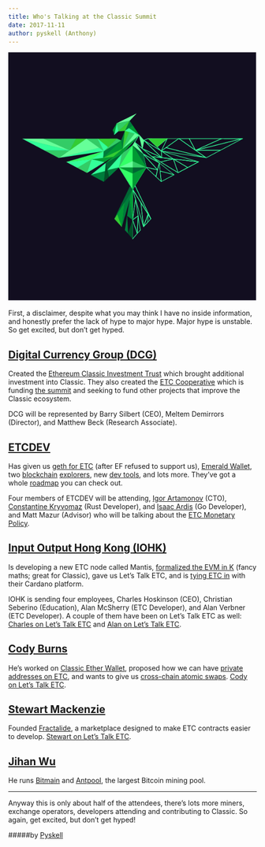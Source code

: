 ```yaml
---
title: Who's Talking at the Classic Summit
date: 2017-11-11
author: pyskell (Anthony)
---
```


![](./13vCbXK5glCCkbEM0_XDfog.png)

First, a disclaimer, despite what you may think I have no inside information,
and honestly prefer the lack of hype to major hype. Major hype is unstable. So
get excited, but don’t get hyped.

## [Digital Currency Group (DCG)](http://dcg.co/)

Created the [Ethereum Classic Investment
Trust](https://grayscale.co/ethereum-classic-investment-trust/) which brought
additional investment into Classic. They also created the [ETC
Cooperative](https://etccooperative.org/) which is funding [the summit](https://etcsummit.com/) and
seeking to fund other projects that improve the Classic ecosystem.

DCG will be represented by Barry Silbert (CEO), Meltem Demirrors (Director), and
Matthew Beck (Research Associate).

## [ETCDEV](https://www.etcdevteam.com/)

Has given us [geth for ETC](https://github.com/ethereumproject/go-ethereum)
(after EF refused to support us), [Emerald
Wallet](https://github.com/ethereumproject/emerald-wallet), two
[blockchain](http://gastracker.io/)
[explorers](https://github.com/ethereumproject/explorer), new [dev
tools](https://github.com/ethereumproject/sputnikvm), and lots more. They’ve got
a whole [roadmap](https://www.etcdevteam.com/roadmap.html) you can check out.

Four members of ETCDEV will be attending, [Igor
Artamonov](https://github.com/splix) (CTO), [Constantine
Kryvomaz](https://github.com/r8d8) (Rust Developer), and [Isaac
Ardis](https://github.com/whilei) (Go Developer), and Matt Mazur (Advisor) who
will be talking about the [ETC Monetary
Policy](https://github.com/ethereumproject/ECIPs/blob/master/ECIPs/ECIP-1017.md).

## [Input Output Hong Kong (IOHK)](https://iohk.io/)

Is developing a new ETC node called Mantis, [formalized the EVM in
K](https://github.com/kframework/evm-semantics) (fancy maths; great for
Classic), gave us Let’s Talk ETC, and is [tying ETC
in](https://www.youtube.com/watch?v=d6scO_RMEgQ&feature=youtu.be) with their
Cardano platform.

IOHK is sending four employees, Charles Hoskinson (CEO), Christian Seberino
(Education), Alan McSherry (ETC Developer), and Alan Verbner (ETC Developer). A
couple of them have been on Let’s Talk ETC as well: [Charles on Let’s Talk
ETC](https://www.youtube.com/watch?v=Jb4YjI6oYVY&index=7&list=PLKO8sMfwkZQqM444-qiILRDooRsvjV4_5)
and [Alan on Let’s Talk
ETC](https://www.youtube.com/watch?v=lsUFzKoIW3I&index=8&list=PLKO8sMfwkZQqM444-qiILRDooRsvjV4_5).

## [Cody Burns](https://github.com/realcodywburns)

He’s worked on [Classic Ether
Wallet](http://classicetherwallet.com), proposed how we can
have [private addresses on
ETC](https://github.com/ethereumproject/ECIPs/pull/78), and wants to give us
[cross-chain atomic
swaps](https://medium.com/@DontPanicBurns/ethereum-cross-chain-atomic-swaps-5a91adca4f43).
[Cody on Let’s Talk ETC](https://www.youtube.com/watch?v=J8QTcY8Plfk).

## [Stewart Mackenzie](https://github.com/sjmackenzie)

Founded [Fractalide](http://fractalide.com/), a marketplace designed to make ETC
contracts easier to develop. [Stewart on Let’s Talk
ETC](https://www.youtube.com/watch?v=EA-IL6-aXko&index=19&list=PLKO8sMfwkZQqM444-qiILRDooRsvjV4_5).

## [Jihan Wu](https://twitter.com/jihanwu?lang=en)

He runs [Bitmain](http://bitmain.com/) and [Antpool](http://antpool.com/), the
largest Bitcoin mining pool.

*****

Anyway this is only about half of the attendees, there’s lots more miners,
exchange operators, developers attending and contributing to Classic. So again,
get excited, but don’t get hyped!

#####by [Pyskell](https://medium.com/@pyskell)
